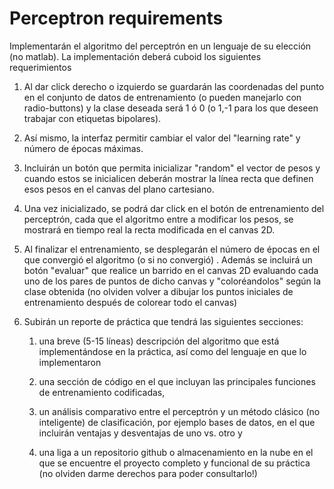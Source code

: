 # Perceptron requirements

Implementarán el algoritmo del perceptrón en un lenguaje de su elección (no matlab). La implementación deberá cuboid los siguientes requerimientos

1. Al dar click derecho o izquierdo se guardarán las coordenadas del punto en el conjunto de datos de entrenamiento (o pueden manejarlo con radio-buttons) y la clase deseada será 1 ó 0 (o 1,-1 para los que deseen trabajar con etiquetas bipolares).

2. Así mismo, la interfaz permitir cambiar el valor del "learning rate" y número de épocas máximas.

3. Incluirán un botón que permita inicializar "random" el vector de pesos y cuando estos se inicialicen deberán mostrar la línea recta que definen esos pesos en el canvas del plano cartesiano.

4. Una vez inicializado, se podrá dar click en el botón de entrenamiento del perceptrón, cada que el algoritmo entre a modificar los pesos, se mostrará en tiempo real la recta modificada en el canvas 2D.

5. Al finalizar el entrenamiento, se desplegarán el número de épocas en el que convergió el algoritmo (o si no convergió) . Además se incluirá un botón "evaluar" que realice un barrido en el canvas 2D evaluando cada uno de los pares de puntos de dicho canvas y "coloréandolos" según la clase obtenida (no olviden volver a dibujar los puntos iniciales de entrenamiento después de colorear todo el canvas)

6. Subirán un reporte de práctica que tendrá las siguientes secciones:

   1. una breve (5-15 líneas) descripción del algoritmo que está implementándose en la práctica, así como del lenguaje en que lo implementaron

   2. una sección de código en el que incluyan las principales funciones de entrenamiento codificadas,  

   3. un análisis comparativo entre el perceptrón y un método clásico (no inteligente) de clasificación, por ejemplo bases de datos, en el que incluirán ventajas y desventajas de uno vs. otro y

   4. una liga a un repositorio github o almacenamiento en la nube en el que se encuentre el proyecto completo y funcional de su práctica (no olviden darme derechos para poder consultarlo!)
